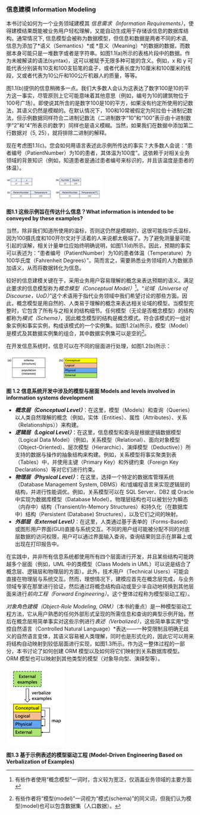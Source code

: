 ### 信息建模 Information Modeling

本书讨论如何为一个业务领域建模其 *信息需求（Information Requirements）*，使得建模结果既能被业务用户轻松理解，又能自动生成用于存储该信息的数据库结构。通常情况下, 信息模型会被称为数据模型，但信息和数据是两者不同的术语, 信息为添加了*语义（Semantics）*或 *意义（Meaning）*的数据的数据，而数据本身可能只是一堆数字或者是字符串。如图1.1(a)所示的表格片段中的数据。作为未被解读的语法(syntax)，这可以被赋予无限多种可能的含义。例如，x 和 y 可能代表分别装有10支和100支铅笔的盒子，或者代表长度为10厘米和100厘米的线段，又或者代表为10公斤和100公斤机器人的质量，等等。

图1.1(b)提供的信息稍微多一点。我们大多数人会认为这表达了数字100是10的平方这一事实，尽管原则上它可能意味着其他意思（例如，编号为10的建筑物位于100号广场）。即使说其所含的是数字100是10的平方，如果没有约定所使用的记数法，其语义仍然是模糊的。在默认情况下，100和10常被假定为阿拉伯十进制记数法，但示例数据同样符合二进制记数法（二进制数字“10”和“100”表示由十进制数字“2”和“4”所表示的数字）同样也是语义模糊。当然，如果我们在数据中添加第二行数据对（5, 25），就将排除二进制的解释。

现在考虑图1.1(c)。您会如何用语言表述此示例所传达的事实？大多数人会说：“患者编号（PatientNumber）为10的患者，其体温为100度”。这依赖于对相关业务领域的背景知识（例如，知道患者是通过患者编号来标识的，并且该温度是患者的体温）。

<img src="./assets/1.png" alt="1" style="zoom: 25%;" />

**图1.1 这些示例旨在传达什么信息？What information is intended to be conveyed by these examples?**

当然，除非我们知道所使用的温标，否则这仍然是模糊的，这很可能指华氏温标，因为100摄氏度和100开尔文对于活着的人来说都太极端了。为了避免测量量可能引起的误解，相关计量单位应始终明确说明，如图1.1(d)所示。因此，预期的事实可以表述为：“患者编号（PatientNumber）为10的患者体温（Temperature）为100华氏度（Fahrenheit Degrees）”。简而言之，需要熟悉业务领域的人为数据添加语义，从而将数据转化为信息。

较好的信息建模关键在于，采用业务用户容易理解的概念来表达预期的语义。满足此要求的信息模型称为*概念模型（Conceptual Model）*[^1]。“*论域（Universe of Discourse，UoD）*”这个术语用于指代业务领域中我们希望讨论的那些方面。因此，概念模型是用自然的、人类易于理解的概念来表达相关论域的模型。当模型完整时，它包含了所有与之相关的结构细节。任何模型（无论是否概念模型）的结构都称为*模式（Schema）*，因此概念模型的结构是概念模式。符合该模式的一组对象实例和事实实例，构成该模式的一个实例集。如图1.2(a)所示，模型（Model）是模式及其数据实例集的组合，其中数据实例集可以是空的[^2]。

在开发信息系统时，信息可以在不同的层面进行处理，如图1.2(b)所示：

<img src="./assets/2.png" alt="2" style="zoom:25%;" />

**图 1.2 信息系统开发中涉及的模型与层面 Models and levels involved in information systems development**

- ***概念层（Conceptual Level）***：在这里，模型（Models）和查询（Queries）以人类自然理解的概念（例如，实体（Entities）、属性（Attributes）、关系（Relationships））来构建。
- ***逻辑层（Logical Level）***：在这里，信息模型和查询是根据逻辑数据模型（Logical Data Model）（例如，关系模型（Relational）、面向对象模型（Object-Oriented）、层次模型（Hierarchic）、演绎模型（Deductive））所支持的数据与操作的抽象结构来构建。例如，关系模型将事实聚类到表（Tables）中，并使用主键（Primary Key）和外键约束（Foreign Key Declarations）等对它们进行约束。
- ***物理层（Physical Level）***：在这里，选择一个特定的数据库管理系统（Database Management System, DBMS）和/或编程语言来实现逻辑层的结构，并进行性能调优。例如，关系模型可以在 SQL Server、DB2 或 Oracle 中实现为数据库模型（Database Model）。物理层结构也可以被划分为瞬态（内存中）结构（Transient/In-Memory Structures）和持久化（在数据库中）结构（Persistent (Database) Structures），以及它们之间的映射。
- ***外部层（External Level）***：在这里，人类通过基于表单的（Forms-Based）或图形用户界面(GUI)直接与系统交互。不同的用户组可能被分配不同的对底层数据的访问权限，用户可以通过界面输入查询，查询结果则显示在屏幕上或出现在打印报告中。

在实践中，并非所有信息系统都使用所有四个层面进行开发，并且某些结构可能跨越多个层面（例如，UML 中的类模型（Class Models in UML）可以说是结合了概念层、逻辑层和物理层的方面）。此外，技术用户（Technical Users）可能会直接在物理层与系统交互。然而，理想情况下，建模应首先在概念层完成，与业务领域专家在那里进行验证，然后通过将概念结构自动或至少半自动地转换到其他层面来进行*前向工程（Forward Engineering）*。这个整体过程称为模型驱动工程）。

*对象角色建模（Object-Role Modeling, ORM）*（本书的重点）是一种模型驱动工程方法，它从用户熟悉的任何外部形式呈现的所需信息和查询的典型示例开始，然后在概念层用简单事实对这些示例进行*表述（Verbalized）*，这些简单事实用*受控自然语言（Controlled Natural Language）*表达——一种受限制且明确无歧义的自然语言变体，其语义容易被人类理解，同时也是形式化的，因此它可以用来将结构自动映射到较低层面进行实现，如图1.3所示。作为这一整体过程的一部分，本书讨论了如何创建 ORM 模型以及如何将它们映射到关系数据库模型。ORM 模型也可以映射到其他类型的模型（对象导向型、演绎型等）。

<img src="./assets/3.png" alt="3" style="zoom:25%;" />

**图1.3 基于示例表述的模型驱动工程 (Model-Driven Engineering Based on Verbalization of Examples)**

[^1]: 有些作者使用“概念模型”一词时，含义较为宽泛，仅涵盖业务领域的主要方面
[^2]: 有些作者将“模型(model)”一词视为“模式(schema)”的同义词，但我们认为模型(model)也可以包含数据集（人口数据）。
